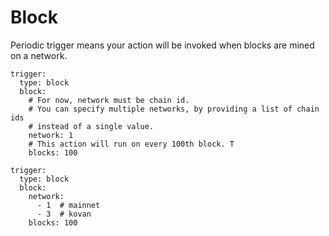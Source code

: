 # Block

Periodic trigger means your action will be invoked when blocks are mined on a network.

```
trigger:
  type: block
  block:
    # For now, network must be chain id.
    # You can specify multiple networks, by providing a list of chain ids
    # instead of a single value. 
    network: 1
    # This action will run on every 100th block. T
    blocks: 100

trigger:
  type: block
  block:
    network:
      - 1  # mainnet
      - 3  # kovan
    blocks: 100
```
